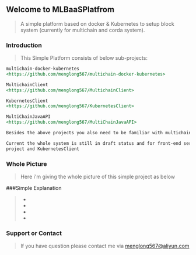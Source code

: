 ## Welcome to MLBaaSPlatfrom
> A simple platform based on docker &amp; Kubernetes to setup block system (currently for multichain and corda system).

### Introduction

> This Simple Platform consists of below sub-projects:

```markdown
multichain-docker-kubernetes
<https://github.com/menglong567/multichain-docker-kubernetes>

MultichainClient
<https://github.com/menglong567/MultichainClient>

KubernetesClient
<https://github.com/menglong567/KubernetesClient>

MultiChainJavaAPI
<https://github.com/menglong567/MultiChainJavaAPI>

Besides the above projects you also need to be familiar with multichain which is an opensource blockchain(It also provides commercial version starting from 2.x version) <https://www.multichain.com/> and corda 

Current the whole system is still in draft status and for front-end server you can build on your own based on the api from MultichainClient
project and KubernetesClient
```

### Whole Picture
> Here i'm giving the whole picture of this simple project as below
>
###Simple Explanation
> -
> -
> -
> -
### Support or Contact
> If you have question please contact me via menglong567@aliyun.com
